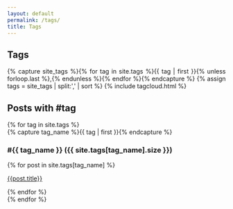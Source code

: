 ```yaml
---
layout: default
permalink: /tags/
title: Tags
---
```

<h2>Tags</h2>

<div class="home">
	<p class="post-meta" style="text-align: justify;">
	{% capture site_tags %}{% for tag in site.tags %}{{ tag | first }}{% unless forloop.last %},{% endunless %}{% endfor %}{% endcapture %}
	{% assign tags = site_tags | split:',' | sort %}
	{% include tagcloud.html %}
	</p>
</div>


<h2 class="page-heading">Posts with #tag</h2>
{% for tag in site.tags %}
  <div class="archive-group">
    {% capture tag_name %}{{ tag | first }}{% endcapture %}
		<a name="{{ tag_name | slugize }}"></a>
    <div id="#{{ tag_name | slugize }}"></div>
    <h3 class="tag-head">#{{ tag_name }} ({{ site.tags[tag_name].size }})</h3>
    {% for post in site.tags[tag_name] %}
    <article class="archive-item">
      <p><a href="{{ site.baseurl }}{{ post.url }}">{{post.title}}</a></p>
    </article>
    {% endfor %}
  </div>
{% endfor %}
